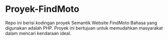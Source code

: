 # Proyek-FindMoto
Repo ini berisi kodingan proyek Semantik Website FindMoto
Bahasa yang digunakan adalah PHP. Proyek ini bertujuan untuk memudahkan masyarakat dalam mencari kendaraan ideal.
